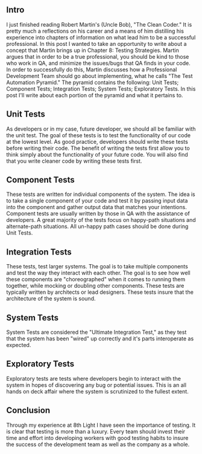 <h2> Intro </h2>
I just finished reading Robert Martin's (Uncle Bob), "The Clean Coder." It is pretty much a reflections on his career and a means of him distilling his experience into chapters of information on what lead him to be a successful professional. In this post I wanted to take an opportunity to write about a concept that Martin brings up in Chapter 8: Testing Strategies. Martin argues that in order to be a true professional, you should be kind to those who work in QA, and minimize the issues/bugs that QA finds in your code. In order to successfully do this, Martin discusses how a Professional Development Team should go about implementing, what he calls "The Test Automation Pyramid." The pyramid contains the following: Unit Tests; Component Tests; Integration Tests; System Tests; Exploratory Tests. In this post I'll write about each portion of the pyramid and what it pertains to.

<h2> Unit Tests </h2>
As developers or in my case, future developer, we should all be familiar with the unit test. The goal of these tests is to test the functionality of our code at the lowest level. As good practice, developers should write these tests before writing their code. The benefit of writing the tests first allow you to think simply about the functionality of your future code. You will also find that you write cleaner code by writing these tests first.

<h2> Component Tests </h2>
These tests are written for individual components of the system. The idea is to take a single component of your code and test it by passing input data into the component and gather output data that matches your intentions. Component tests are usually written by those in QA with the assistance of developers. A great majority of the tests focus on happy-path situations and alternate-path situations. All un-happy path cases should be done during Unit Tests.

<h2> Integration Tests </h2>
These tests, test larger systems. The goal is to take multiple components and test the way they interact with each other. The goal is to see how well these components are "choreographed" when it comes to running them together, while mocking or doubling other components. These tests are typically written by architects or lead designers. These tests insure that the architecture of the system is sound.

<h2> System Tests </h2>
System Tests are considered the "Ultimate Integration Test," as they test that the system has been "wired" up correctly and it's parts interoperate as expected.

<h2> Exploratory Tests </h2>
Exploratory tests are tests where developers begin to interact with the system in hopes of discovering any bug or potential issues. This is an all hands on deck affair where the system is scrutinized to the fullest extent.

<h2> Conclusion </h2>
Through my experience at 8th Light I have seen the importance of testing. It is clear that testing is more than a luxury. Every team should invest their time and effort into developing workers with good testing habits to insure the success of the development team as well as the company as a whole.
